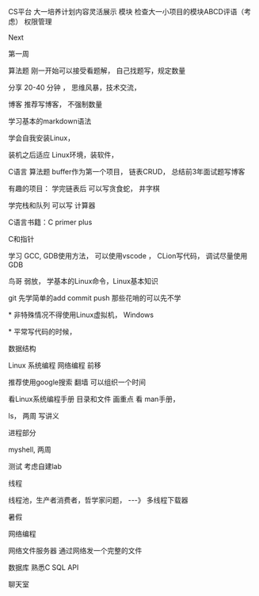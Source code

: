 CS平台 大一培养计划内容灵活展示  模块 检查大一小项目的模块ABCD评语（考虑）  权限管理

 

Next

第一周 

算法题  刚一开始可以接受看题解， 自己找题写，规定数量

 

分享 20-40 分钟  ， 思维风暴，技术交流，

 

博客 推荐写博客， 不强制数量

 

学习基本的markdown语法

学会自我安装Linux，  

装机之后适应 Linux环境，装软件，

 

C语言 算法题  buffer作为第一个项目， 链表CRUD， 总结前3年面试题写博客

 

有趣的项目： 学完链表后 可以写贪食蛇， 井字棋

学完栈和队列 可以写 计算器

C语言书籍：C primer plus

C和指针

 

学习 GCC, GDB使用方法， 可以使用vscode ， CLion写代码， 调试尽量使用GDB

 

鸟哥 弱放， 学基本的Linux命令，Linux基本知识

 

git 先学简单的add commit push 那些花哨的可以先不学

 

\* 非特殊情况不得使用Linux虚拟机， Windows

\* 平常写代码的时候，

 

 

数据结构 

Linux 系统编程 网络编程 前移

 

推荐使用google搜索  翻墙  可以组织一个时间

 

看Linux系统编程手册 目录和文件 画重点   看 man手册，

ls，  两周  写讲义

进程部分 

myshell, 两周  

 

测试  考虑自建lab 

 

线程

线程池，生产者消费者，哲学家问题， ---》 多线程下载器

 

暑假

 

网络编程

网络文件服务器  通过网络发一个完整的文件 

数据库 熟悉C SQL  API   

聊天室 

 

 

 

 

 

 

 

 

 

 

 

 

 